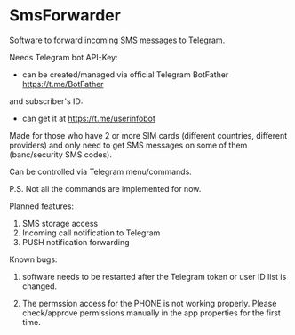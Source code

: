 # SmsForwarder

Software to forward incoming SMS messages to Telegram.

Needs Telegram bot API-Key:
 - can be created/managed via official Telegram BotFather https://t.me/BotFather

and subscriber's ID:
 - can get it at https://t.me/userinfobot

Made for those who have 2 or more SIM cards (different countries, different providers) and only need to get SMS messages on some of them (banc/security SMS codes).

Can be controlled via Telegram menu/commands.

P.S. Not all the commands are implemented for now.

Planned features:
1) SMS storage access
2) Incoming call notification to Telegram
3) PUSH notification forwarding

Known bugs:

1) software needs to be restarted after the Telegram token or user ID list is changed.

2) The permssion access for the PHONE is not working properly. Please check/approve permissions manually in the app properties for the first time.